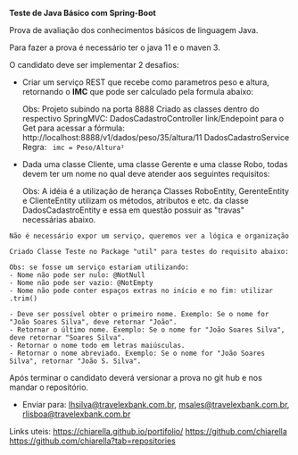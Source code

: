 **Teste de Java Básico com Spring-Boot**


Prova de avaliação dos conhecimentos básicos de linguagem Java.

Para fazer a prova é necessário ter o java 11 e o maven 3.

O candidato deve ser implementar 2 desafios:

* Criar um serviço REST que recebe como parametros peso e altura, retornando o **IMC** que pode ser calculado pela formula abaixo:
  
    Obs: Projeto subindo na porta 8888
    Criado as classes dentro do respectivo SpringMVC: 
        DadosCadastroController
            link/Endepoint para o Get para acessar a fórmula: 
             http://localhost:8888/v1/dados/peso/35/altura/11
        DadosCadastroService    
            Regra: ` imc = Peso/Altura²`


* Dada uma classe Cliente, uma classe Gerente e uma classe Robo, todas devem ter um nome no qual deve atender aos seguintes requisitos:

    Obs: A idéia é a utilização de herança
        Classes RoboEntity, GerenteEntity e ClienteEntity utilizam os métodos, atributos e etc. da classe DadosCadastroEntity e essa em questão possuir as "travas" necessárias abaixo.

`Não é necessário expor um serviço, queremos ver a lógica e organização`

    Criado Classe Teste no Package "util" para testes do requisito abaixo:

    Obs: se fosse um serviço estariam utilizando: 
    - Nome não pode ser nulo: @NotNull 
    - Nome não pode ser vazio: @NotEmpty
    - Nome não pode conter espaços extras no início e no fim: utilizar .trim()

    - Deve ser possível obter o primeiro nome. Exemplo: Se o nome for "João Soares Silva", deve retornar "João".
    - Retornar o último nome. Exemplo: Se o nome for "João Soares Silva", deve retornar "Soares Silva".
    - Retornar o nome todo em letras maiúsculas.
    - Retornar o nome abreviado. Exemplo: Se o nome for "João Soares Silva", retornar "João S. Silva".
        
    
Após terminar o candidato deverá versionar a prova no git hub e nos mandar o repositório. 
* Enviar para: lhsilva@travelexbank.com.br, msales@travelexbank.com.br, rlisboa@travelexbank.com.br

Links uteis:
https://chiarella.github.io/portifolio/
https://github.com/chiarella
https://github.com/chiarella?tab=repositories



